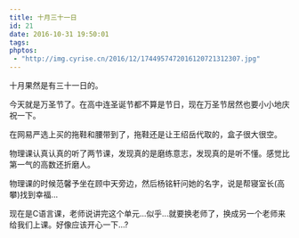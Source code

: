 ```yaml
---
title: 十月三十一日
id: 21
date: 2016-10-31 19:50:01
tags:
phptos:
 - "http://img.cyrise.cn/2016/12/1744957472016120721312307.jpg"
---
```



十月果然是有三十一日的。

今天就是万圣节了。在高中连圣诞节都不算是节日，现在万圣节居然也要小小地庆祝一下。

在网易严选上买的拖鞋和腰带到了，拖鞋还是让王绍岳代取的，盒子很大很空。

物理课认真认真的听了两节课，发现真的是磨练意志，发现真的是听不懂。感觉比第一气的高数还折磨人。

物理课的时候范馨予坐在顾中天旁边，然后杨铭轩问她的名字，说是帮寝室长(高攀)找到幸福...

现在是C语言课，老师说讲完这个单元...似乎...就要换老师了，换成另一个老师来给我们上课。好像应该开心一下...?

